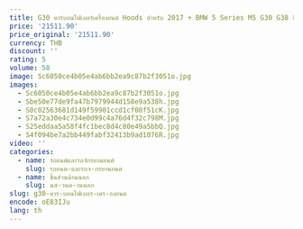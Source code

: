 ```yaml
---
title: G30 คาร์บอนไฟเบอร์เครื่องยนต์ Hoods สําหรับ 2017 + BMW 5 Series M5 G30 G38 F90 to M5 CS คาร์บอนไฟเบอร์ Bonnet คาร์บอนไฟเบอร์ฝาครอบเครื่องยนต์
price: '21511.90'
price_original: '21511.90'
currency: THB
discount: ''
rating: 5
volume: 58
image: Sc6050ce4b05e4ab6bb2ea9c87b2f3051o.jpg
images:
  - Sc6050ce4b05e4ab6bb2ea9c87b2f3051o.jpg
  - Sbe50e77de9fa47b7979944d158e9a538h.jpg
  - S0c02563681d149f59901ccd1cf08f51cK.jpg
  - S7a72a30e4c734e0d99c4a76d4f32c798M.jpg
  - S25eddaa5a58f4fc1bec8d4c80e49a5bbQ.jpg
  - S4f094be7a2bb449fabf32413b9ad1076R.jpg
video: ''
categories:
  - name: รถยนต์และรถจักรยานยนต์
    slug: รถยนต-และรถจ-กรยานยนต
  - name: ชิ้นส่วนด้านนอก
    slug: นส-วนด-านนอก
slug: g30-คาร-บอนไฟเบอร-เคร-องยนต
encode: oE83IJu
lang: th
---
```

  